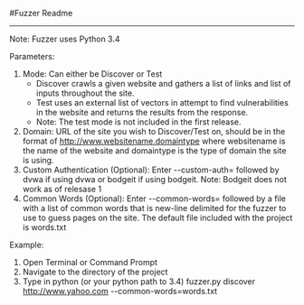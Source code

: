 #Fuzzer Readme
___

Note: Fuzzer uses Python 3.4

Parameters:

1. Mode: Can either be Discover or Test
	* Discover crawls a given website and gathers a list of links and list of inputs throughout the site.
	* Test uses an external list of vectors in attempt to find vulnerabilities in the website and returns the results from the response. 
	* Note: The test mode is not included in the first release.
2. Domain: URL of the site you wish to Discover/Test on, should be in the format of http://www.websitename.domaintype where websitename is the name of the website and domaintype is the type of domain the site is using.
3. Custom Authentication (Optional): Enter --custom-auth= followed by dvwa if using dvwa or bodgeit if using bodgeit. Note: Bodgeit does not work as of relesase 1
4. Common Words (Optional): Enter --common-words= followed by a file with a list of common words that is new-line delimited for the fuzzer to use to guess pages on the site. The default file included with the project is words.txt

Example:
	
1. Open Terminal or Command Prompt
2. Navigate to the directory of the project
3. Type in python (or your python path to 3.4) fuzzer.py discover http://www.yahoo.com --common-words=words.txt